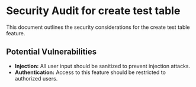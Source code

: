 # Security Audit for create test table

This document outlines the security considerations for the create test table feature.

## Potential Vulnerabilities

- **Injection:** All user input should be sanitized to prevent injection attacks.
- **Authentication:** Access to this feature should be restricted to authorized users.
